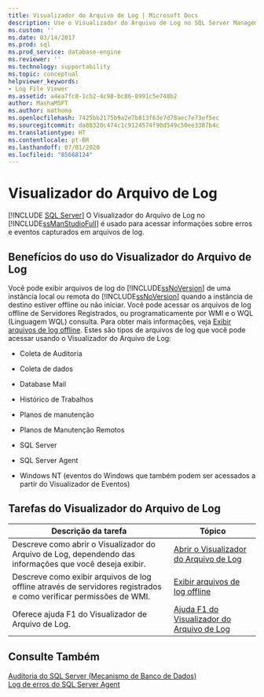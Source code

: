 ```yaml
---
title: Visualizador do Arquivo de Log | Microsoft Docs
description: Use o Visualizador do Arquivo de Log no SQL Server Management Studio para acessar informações sobre erros e eventos capturados em arquivos de log.
ms.custom: ''
ms.date: 03/14/2017
ms.prod: sql
ms.prod_service: database-engine
ms.reviewer: ''
ms.technology: supportability
ms.topic: conceptual
helpviewer_keywords:
- Log File Viewer
ms.assetid: a4ea7fc8-1cb2-4c98-bc86-8991c5e748b2
author: MashaMSFT
ms.author: mathoma
ms.openlocfilehash: 7425bb2175b9a2e7b813f63e7d78aec7e73ef5ec
ms.sourcegitcommit: da88320c474c1c9124574f90d549c50ee3387b4c
ms.translationtype: HT
ms.contentlocale: pt-BR
ms.lasthandoff: 07/01/2020
ms.locfileid: "85668124"
---
```

# <a name="log-file-viewer"></a>Visualizador do Arquivo de Log
 [!INCLUDE [SQL Server](../../includes/applies-to-version/sqlserver.md)]
  O Visualizador do Arquivo de Log no [!INCLUDE[ssManStudioFull](../../includes/ssmanstudiofull-md.md)] é usado para acessar informações sobre erros e eventos capturados em arquivos de log.  
  
## <a name="benefits-of-using-log-file-viewer"></a>Benefícios do uso do Visualizador do Arquivo de Log  
 Você pode exibir arquivos de log do [!INCLUDE[ssNoVersion](../../includes/ssnoversion-md.md)] de uma instância local ou remota do [!INCLUDE[ssNoVersion](../../includes/ssnoversion-md.md)] quando a instância de destino estiver offline ou não iniciar. Você pode acessar os arquivos de log offline de Servidores Registrados, ou programaticamente por WMI e o WQL (Linguagem WQL) consulta. Para obter mais informações, veja [Exibir arquivos de log offline](../../relational-databases/logs/view-offline-log-files.md). Estes são tipos de arquivos de log que você pode acessar usando o Visualizador do Arquivo de Log:  
  
-   Coleta de Auditoria  
  
-   Coleta de dados  
  
-   Database Mail  
  
-   Histórico de Trabalhos  
  
-   Planos de manutenção  
  
-   Planos de Manutenção Remotos  
  
-   SQL Server  
  
-   SQL Server Agent  
  
-   Windows NT (eventos do Windows que também podem ser acessados a partir do Visualizador de Eventos)  
  
## <a name="log-file-viewer-tasks"></a>Tarefas do Visualizador do Arquivo de Log  
  
|Descrição da tarefa|Tópico|  
|----------------------|-----------|  
|Descreve como abrir o Visualizador do Arquivo de Log, dependendo das informações que você deseja exibir.|[Abrir o Visualizador do Arquivo de Log](../../relational-databases/logs/open-log-file-viewer.md)|  
|Descreve como exibir arquivos de log offline através de servidores registrados e como verificar permissões de WMI.|[Exibir arquivos de log offline](../../relational-databases/logs/view-offline-log-files.md)|  
|Oferece ajuda F1 do Visualizador de Arquivo de Log.|[Ajuda F1 do Visualizador do Arquivo de Log](../../relational-databases/logs/log-file-viewer-f1-help.md)|  
  
## <a name="see-also"></a>Consulte Também  
 [Auditoria do SQL Server &#40;Mecanismo de Banco de Dados&#41;](../../relational-databases/security/auditing/sql-server-audit-database-engine.md)   
 [Log de erros do SQL Server Agent](../../ssms/agent/sql-server-agent-error-log.md)  
  
  

